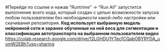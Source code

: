 #Перейдя по ссылке и нажав "Runtrime" -> "Run All" запустится выполнение всего кода, который создан с целью возможности запуска любом пользователем без необходимости какой-либо настройки или скачивания репозитория.
**Код использует выбранную модель нейронной сети и заранее обученные на ней веса для сегментации и классификации автотранспорта на выбранном пользователем видео**
https://colab.research.google.com/drive/12LGHDU1YTecfCQabOBYRYDA_uomW2EBh?usp=sharing
